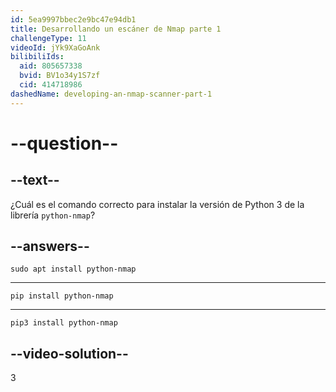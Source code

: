 ```yaml
---
id: 5ea9997bbec2e9bc47e94db1
title: Desarrollando un escáner de Nmap parte 1
challengeType: 11
videoId: jYk9XaGoAnk
bilibiliIds:
  aid: 805657338
  bvid: BV1o34y1S7zf
  cid: 414718986
dashedName: developing-an-nmap-scanner-part-1
---
```


# --question--

## --text--

¿Cuál es el comando correcto para instalar la versión de Python 3 de la librería `python-nmap`?

## --answers--

`sudo apt install python-nmap`

---

`pip install python-nmap`

---

`pip3 install python-nmap`

## --video-solution--

3

